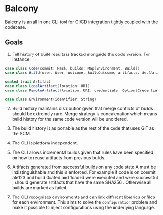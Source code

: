 # Balcony

Balcony is an all in one CLI tool for CI/CD integration tightly coupled with the codebase.

## Goals

1. Full history of build results is tracked alongside the code version. For instance:

```scala
case class Code(commit: Hash, builds: Map[Environment, Build])
case class Build(user: User, outcome: BuildOutcome, artifacts: Set[Artifact], buildCommit: Hash)

sealed trait Artifact
case class LocalArtifact(location: URI)
case class RemoteArtifact(location: URI, credentials: Option[Credentials])

case class Environment(identifier: String)
```

2. Build history maintains distribution given that merge conflicts of builds should be extremely rare.
Merge strategy is concatenation which means build history for the same code version will be unordered.

3. The build history is as portable as the rest of the code that uses GIT as the SCM.

4. The CLI is platform independent.

5. The CLI allows incremental builds given that rules have been specified on how to reuse artifacts from previous builds.

6. Artifacts generated from successful builds on any code state A must be indistinguishable and this is enforced.
For example if code is on commit afe123 and build 0cafed and 1caded were executed and were successful , should generate
artifacts that have the same SHA256 . Otherwise all builds are marked as failed.

7. The CLI recognises environments and can link different libraries or files for each environment. This aims to solve
the `configuration` problem and make it possible to inject configurations using the underlying language.

